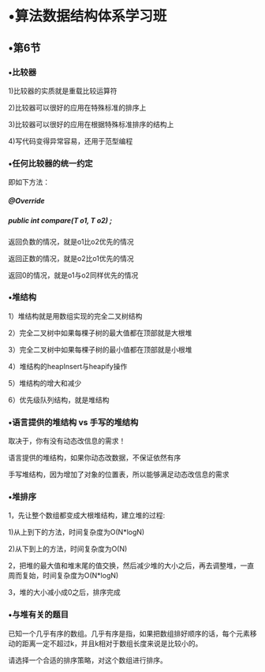 # •算法数据结构体系学习班

## •第6节

### •比较器

1)比较器的实质就是重载比较运算符

2)比较器可以很好的应用在特殊标准的排序上

3)比较器可以很好的应用在根据特殊标准排序的结构上

4)写代码变得异常容易，还用于范型编程

### •任何比较器的统一约定

即如下方法：

##### @Override

##### public int compare(T o1, T o2) ;

返回负数的情况，就是o1比o2优先的情况

返回正数的情况，就是o2比o1优先的情况

返回0的情况，就是o1与o2同样优先的情况

### •堆结构

1）堆结构就是用数组实现的完全二叉树结构

2）完全二叉树中如果每棵子树的最大值都在顶部就是大根堆

3）完全二叉树中如果每棵子树的最小值都在顶部就是小根堆

4）堆结构的heapInsert与heapify操作

5）堆结构的增大和减少

6）优先级队列结构，就是堆结构

### •语言提供的堆结构 vs 手写的堆结构

取决于，你有没有动态改信息的需求！

语言提供的堆结构，如果你动态改数据，不保证依然有序

手写堆结构，因为增加了对象的位置表，所以能够满足动态改信息的需求

### •堆排序

1，先让整个数组都变成大根堆结构，建立堆的过程: 

  1)从上到下的方法，时间复杂度为O(N*logN) 

  2)从下到上的方法，时间复杂度为O(N) 

2，把堆的最大值和堆末尾的值交换，然后减少堆的大小之后，再去调整堆，一直周而复始，时间复杂度为O(N*logN) 

3，堆的大小减小成0之后，排序完成

### •与堆有关的题目

已知一个几乎有序的数组。几乎有序是指，如果把数组排好顺序的话，每个元素移动的距离一定不超过k，并且k相对于数组长度来说是比较小的。

请选择一个合适的排序策略，对这个数组进行排序。 